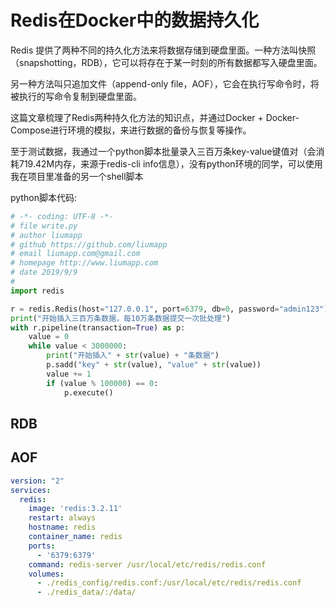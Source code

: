 # Redis在Docker中的数据持久化

Redis 提供了两种不同的持久化方法来将数据存储到硬盘里面。一种方法叫快照（snapshotting，RDB），它可以将存在于某一时刻的所有数据都写入硬盘里面。

另一种方法叫只追加文件（append-only file，AOF），它会在执行写命令时，将被执行的写命令复制到硬盘里面。

这篇文章梳理了Redis两种持久化方法的知识点，并通过Docker + Docker-Compose进行环境的模拟，来进行数据的备份与恢复等操作。

至于测试数据，我通过一个python脚本批量录入三百万条key-value键值对（会消耗719.42M内存，来源于redis-cli info信息），没有python环境的同学，可以使用我在项目里准备的另一个shell脚本

python脚本代码:

````python
# -*- coding: UTF-8 -*-
# file write.py
# author liumapp 
# github https://github.com/liumapp
# email liumapp.com@gmail.com
# homepage http://www.liumapp.com 
# date 2019/9/9
#
import redis

r = redis.Redis(host="127.0.0.1", port=6379, db=0, password="admin123")
print("开始插入三百万条数据，每10万条数据提交一次批处理")
with r.pipeline(transaction=True) as p:
    value = 0
    while value < 3000000:
        print("开始插入" + str(value) + "条数据")
        p.sadd("key" + str(value), "value" + str(value))
        value += 1
        if (value % 100000) == 0:
            p.execute()
````

## RDB



## AOF

````yaml
version: "2"
services:
  redis:
    image: 'redis:3.2.11'
    restart: always
    hostname: redis
    container_name: redis
    ports:
      - '6379:6379'
    command: redis-server /usr/local/etc/redis/redis.conf
    volumes:
      - ./redis_config/redis.conf:/usr/local/etc/redis/redis.conf
      - ./redis_data/:/data/
````

## 













